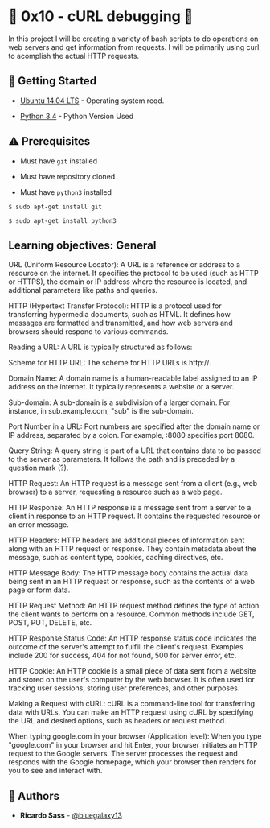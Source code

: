 # :shell: 0x10 - cURL debugging :shell:

In this project I will be creating a variety of bash scripts to do operations on web servers and get information from requests. I will be primarily using curl to acomplish the actual HTTP requests.

## :running: Getting Started

* [Ubuntu 14.04 LTS](http://releases.ubuntu.com/14.04/) - Operating system reqd.

* [Python 3.4](https://www.python.org/download/releases/3.4.0/) - Python Version Used

## :warning: Prerequisites

* Must have `git` installed

* Must have repository cloned

* Must have `python3` installed

```
$ sudo apt-get install git
```

```
$ sudo apt-get install python3
```
## Learning objectives: General

URL (Uniform Resource Locator): A URL is a reference or address to a resource on the internet. It specifies the protocol to be used (such as HTTP or HTTPS), the domain or IP address where the resource is located, and additional parameters like paths and queries.

HTTP (Hypertext Transfer Protocol): HTTP is a protocol used for transferring hypermedia documents, such as HTML. It defines how messages are formatted and transmitted, and how web servers and browsers should respond to various commands.

Reading a URL: A URL is typically structured as follows:

Scheme for HTTP URL: The scheme for HTTP URLs is http://.

Domain Name: A domain name is a human-readable label assigned to an IP address on the internet. It typically represents a website or a server.

Sub-domain: A sub-domain is a subdivision of a larger domain. For instance, in sub.example.com, "sub" is the sub-domain.

Port Number in a URL: Port numbers are specified after the domain name or IP address, separated by a colon. For example, :8080 specifies port 8080.

Query String: A query string is part of a URL that contains data to be passed to the server as parameters. It follows the path and is preceded by a question mark (?).

HTTP Request: An HTTP request is a message sent from a client (e.g., web browser) to a server, requesting a resource such as a web page.

HTTP Response: An HTTP response is a message sent from a server to a client in response to an HTTP request. It contains the requested resource or an error message.

HTTP Headers: HTTP headers are additional pieces of information sent along with an HTTP request or response. They contain metadata about the message, such as content type, cookies, caching directives, etc.

HTTP Message Body: The HTTP message body contains the actual data being sent in an HTTP request or response, such as the contents of a web page or form data.

HTTP Request Method: An HTTP request method defines the type of action the client wants to perform on a resource. Common methods include GET, POST, PUT, DELETE, etc.

HTTP Response Status Code: An HTTP response status code indicates the outcome of the server's attempt to fulfill the client's request. Examples include 200 for success, 404 for not found, 500 for server error, etc.

HTTP Cookie: An HTTP cookie is a small piece of data sent from a website and stored on the user's computer by the web browser. It is often used for tracking user sessions, storing user preferences, and other purposes.

Making a Request with cURL: cURL is a command-line tool for transferring data with URLs. You can make an HTTP request using cURL by specifying the URL and desired options, such as headers or request method.

When typing google.com in your browser (Application level): When you type "google.com" in your browser and hit Enter, your browser initiates an HTTP request to the Google servers. The server processes the request and responds with the Google homepage, which your browser then renders for you to see and interact with.

## :blue_book: Authors
* **Ricardo Sass** - [@bluegalaxy13](https://github.com/bluegalaxy13)

